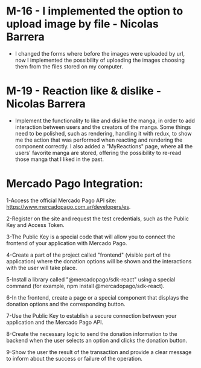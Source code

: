 # M-16 - I implemented the option to upload image by file - Nicolas Barrera

- I changed the forms where before the images were uploaded by url, now I implemented the possibility of uploading the images choosing them from the files stored on my computer.

# M-19 - Reaction like & dislike - Nicolas Barrera

- Implement the functionality to like and dislike the manga, in order to add interaction between users and the creators of the manga.
Some things need to be polished, such as rendering, handling it with redux, to show me the action that was performed when reacting and rendering the component correctly.
I also added a "MyReactions" page, where all the users' favorite manga are stored, offering the possibility to re-read those manga that I liked in the past.


# Mercado Pago Integration:

1-Access the official Mercado Pago API site: https://www.mercadopago.com.ar/developers/es.

2-Register on the site and request the test credentials, such as the Public Key and Access Token.

3-The Public Key is a special code that will allow you to connect the frontend of your application with Mercado Pago.

4-Create a part of the project called "frontend" (visible part of the application) where the donation options will be shown and the interactions with the user will take place.

5-Install a library called "@mercadopago/sdk-react" using a special command (for example, npm install @mercadopago/sdk-react).

6-In the frontend, create a page or a special component that displays the donation options and the corresponding button.

7-Use the Public Key to establish a secure connection between your application and the Mercado Pago API.

8-Create the necessary logic to send the donation information to the backend when the user selects an option and clicks the donation button.

9-Show the user the result of the transaction and provide a clear message to inform about the success or failure of the operation.


